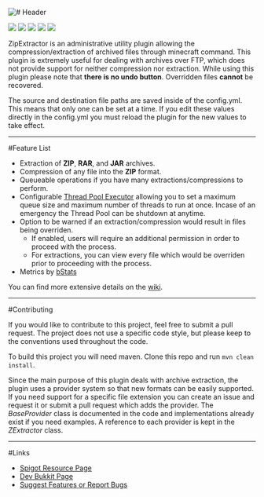 ![# Header](http://i.imgur.com/NNwBkWb.png)

[![](http://ci.aventiumsoftworks.com/jenkins/job/ZipExtractor/badge/icon)](http://ci.aventiumsoftworks.com/jenkins/job/ZipExtractor/) [![](https://img.shields.io/badge/license-AGPL-blue.svg)](https://bitbucket.org/AventiumSoftworks/zip-extractor/src/3b445af5293f3638493cccf50c11f38f1eaf9902/src/com/dscalzi/zipextractor/resources/License.txt) ![](https://img.shields.io/badge/Spigot-1.8--1.12-orange.svg) ![](https://img.shields.io/badge/Java-8+-ec2025.svg) [![](https://discordapp.com/api/guilds/211524927831015424/widget.png)](https://discordapp.com/invite/MkmRnhd)

ZipExtractor is an administrative utility plugin allowing the compression/extraction of archived files through minecraft command. This plugin is extremely useful for dealing with archives over FTP, which does not provide support for neither compression nor extraction. While using this plugin please note that **there is no undo button**. Overridden files **cannot** be recovered.

The source and destination file paths are saved inside of the config.yml. This means that only one can be set at a time. If you edit these values directly in the config.yml you must reload the plugin for the new values to take effect.

---

#Feature List

* Extraction of **ZIP**, **RAR**, and **JAR** archives.
* Compression of any file into the **ZIP** format.
* Queueable operations if you have many extractions/compressions to perform.
* Configurable [Thread Pool Executor][thread_pools] allowing you to set a maximum queue size and maximum number of threads to run at once. Incase of an emergency the Thread Pool can be shutdown at anytime.
* Option to be warned if an extraction/compression would result in files being overriden.
    * If enabled, users will require an additional permission in order to proceed with the process.
    * For extractions, you can view every file which would be overriden prior to proceeding with the process.
* Metrics by [bStats][bStats]

You can find more extensive details on the [wiki][wiki].

***

#Contributing

If you would like to contribute to this project, feel free to submit a pull request. The project does not use a specific code style, but please keep to the conventions used throughout the code.

To build this project you will need maven. Clone this repo and run `mvn clean install`.

Since the main purpose of this plugin deals with archive extraction, the plugin uses a provider system so that new formats can be easily supported. If you need support for a specific file extension you can create an issue and request it or submit a pull request which adds the provider. The *BaseProvider* class is documented in the code and implementations already exist if you need examples. A reference to each provider is kept in the *ZExtractor* class.

***

#Links
* [Spigot Resource Page][spigot]
* [Dev Bukkit Page][devbukkit]
* [Suggest Features or Report Bugs][issues]

[thread_pools]: http://tutorials.jenkov.com/java-util-concurrent/threadpoolexecutor.html "Thread Pool Information"
[bStats]: https://bstats.org/plugin/bukkit/ZipExtractor "bStats page"
[wiki]: https://bitbucket.org/AventiumSoftworks/zip-extractor/wiki/Home "Wiki page"
[spigot]: https://www.spigotmc.org/resources/zipextractor.43482/ "Spigot"
[devbukkit]: https://dev.bukkit.org/projects/zipextractor "DevBukkit"
[issues]: https://bitbucket.org/AventiumSoftworks/zip-extractor/issues?status=new&status=open "Issue Tracker"